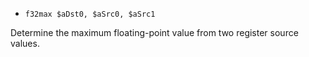 * `f32max $aDst0, $aSrc0, $aSrc1`

Determine the maximum floating-point value from two register source
values.
